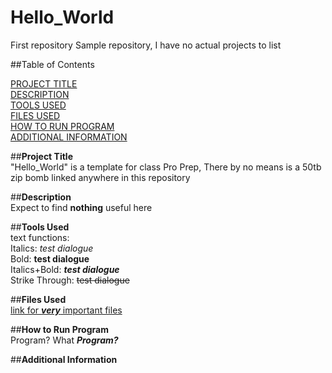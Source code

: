 # Hello_World
First repository
Sample repository, I have no actual projects to list  

##Table of Contents  

  [PROJECT TITLE](#Project-Title)  
  [DESCRIPTION](#Description)  
  [TOOLS USED](#Tools-Used)  
  [FILES USED](#Files-Used)  
  [HOW TO RUN PROGRAM](#How-to-Run-Program)  
  [ADDITIONAL INFORMATION](#Additional-Information)
  
##**Project Title**  
"Hello_World" is a template for class Pro Prep, There by no means is a 50tb zip bomb linked anywhere in this repository  

##**Description**  
Expect to find **nothing** useful here  

##**Tools Used**  
text functions:  
Italics: *test dialogue*  
Bold: **test dialogue**  
Italics+Bold: ***test dialogue***  
Strike Through: ~~test dialogue~~  


##**Files Used**  
[link for ***very*** important files](https://www.youtube.com/watch?v=dQw4w9WgXcQ)


##**How to Run Program**  
Program? What ***Program?***


##**Additional Information**  




